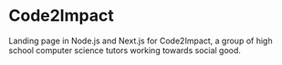 # Code2Impact

Landing page in Node.js and Next.js for Code2Impact, a group of high school computer science tutors working towards social good.
